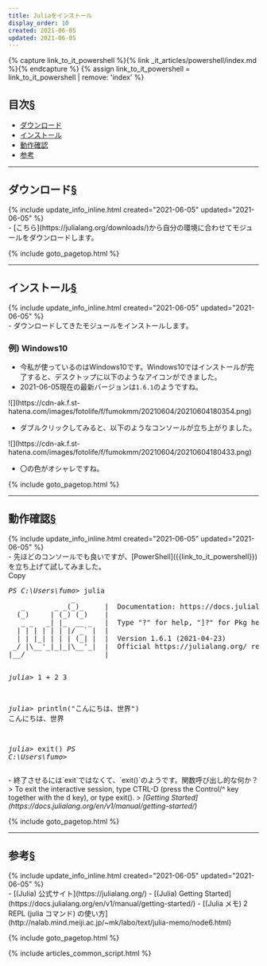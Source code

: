 ```yaml
---
title: Juliaをインストール
display_order: 10
created: 2021-06-05
updated: 2021-06-05
---
```

{% capture link_to_it_powershell %}{% link _it_articles/powershell/index.md %}{% endcapture %}
{% assign link_to_it_powershell = link_to_it_powershell | remove: 'index' %}

## <a name="index">目次</a><a class="heading-anchor-permalink" href="#目次">§</a>

<ul id="index_ul">
<li><a href="#ダウンロード">ダウンロード</a></li>
<li><a href="#インストール">インストール</a></li>
<li><a href="#動作確認">動作確認</a></li>
<li><a href="#参考">参考</a></li>
</ul>

* * *
## <a name="ダウンロード">ダウンロード</a><a class="heading-anchor-permalink" href="#ダウンロード">§</a>
<div class="chapter-updated">{% include update_info_inline.html created="2021-06-05" updated="2021-06-05" %}</div>
- [こちら](https://julialang.org/downloads/)から自分の環境に合わせてモジュールをダウンロードします。

{% include goto_pagetop.html %}

* * *
## <a name="インストール">インストール</a><a class="heading-anchor-permalink" href="#インストール">§</a>
<div class="chapter-updated">{% include update_info_inline.html created="2021-06-05" updated="2021-06-05" %}</div>
- ダウンロードしてきたモジュールをインストールします。

### 例) Windows10
- 今私が使っているのはWindows10です。Windows10ではインストールが完了すると、デスクトップに以下のようなアイコンができました。
- 2021-06-05現在の最新バージョンは`1.6.1`のようですね。

<p class="center" markdown="span">
![](https://cdn-ak.f.st-hatena.com/images/fotolife/f/fumokmm/20210604/20210604180354.png)
</p>

- ダブルクリックしてみると、以下のようなコンソールが立ち上がりました。

<p class="center" markdown="span">
![](https://cdn-ak.f.st-hatena.com/images/fotolife/f/fumokmm/20210604/20210604180433.png)
</p>

- 〇の色がオシャレですね。

{% include goto_pagetop.html %}

* * *
## <a name="動作確認">動作確認</a><a class="heading-anchor-permalink" href="#動作確認">§</a>
<div class="chapter-updated">{% include update_info_inline.html created="2021-06-05" updated="2021-06-05" %}</div>
- 先ほどのコンソールでも良いですが、[PowerShell]({{link_to_it_powershell}})を立ち上げて試してみました。

<div class="code-box-output no-title">
<div class="copy-button">Copy</div>
<pre>
<em class="command">PS C:\Users\fumo&gt;</em> julia
               _
   _       _ _(_)_     |  Documentation: https://docs.julialang.org
  (_)     | (_) (_)    |
   _ _   _| |_  __ _   |  Type "?" for help, "]?" for Pkg help.
  | | | | | | |/ _` |  |
  | | |_| | | | (_| |  |  Version 1.6.1 (2021-04-23)
 _/ |\__'_|_|_|\__'_|  |  Official https://julialang.org/ release
|__/                   |

<em class="command">julia&gt;</em> 1 + 2
3

<em class="command">julia&gt;</em> println("こんにちは、世界")
こんにちは、世界

<em class="command">julia&gt;</em> exit()
<em class="command">PS C:\Users\fumo&gt;</em>
</pre>
</div>
- 終了させるには`exit`ではなくて、`exit()`のようです。関数呼び出し的な何か？
> To exit the interactive session, type CTRL-D (press the Control/^ key together with the d key), or type exit(). 
> <cite>[Getting Started](https://docs.julialang.org/en/v1/manual/getting-started/)</cite>

{% include goto_pagetop.html %}

* * *
## <a name="参考">参考</a><a class="heading-anchor-permalink" href="#参考">§</a>
<div class="chapter-updated">{% include update_info_inline.html created="2021-06-05" updated="2021-06-05" %}</div>
- [(Julia) 公式サイト](https://julialang.org/)
- [(Julia) Getting Started](https://docs.julialang.org/en/v1/manual/getting-started/)
- [(Julia メモ) 2 REPL (julia コマンド) の使い方](http://nalab.mind.meiji.ac.jp/~mk/labo/text/julia-memo/node6.html)

{% include goto_pagetop.html %}

{% include articles_common_script.html %}
